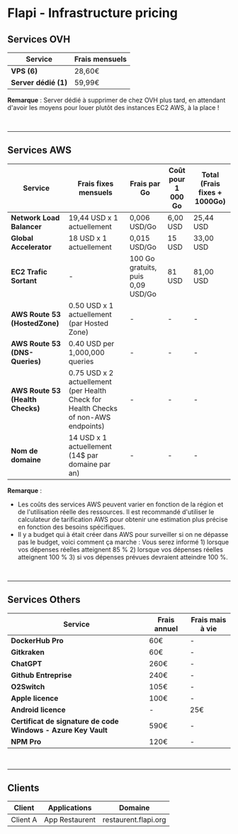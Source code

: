 # Flapi - Infrastructure pricing

## Services OVH

| Service                                   | Frais mensuels |
|-------------------------------------------|----------------|
| **VPS (6)**                               | 28,60€         |
| **Server dédié (1)**                      | 59,99€         |

**Remarque** : Server dédié à supprimer de chez OVH plus tard, en attendant d'avoir les moyens pour louer plutôt des instances EC2 AWS, à la place !

<br />

---

## Services AWS

| Service                         | Frais fixes mensuels | Frais par Go                    | Coût pour 1 000 Go | Total (Frais fixes + 1000Go) |
|---------------------------------|----------------------|---------------------------------|--------------------|------------------------------|
| **Network Load Balancer**       | 19,44 USD x 1 actuellement | 0,006 USD/Go                    | 6,00 USD           | 25,44 USD                    |
| **Global Accelerator**          | 18 USD x 1 actuellement    | 0,015 USD/Go                    | 15 USD             | 33,00 USD                    |
| **EC2 Trafic Sortant**          | -                          | 100 Go gratuits, puis 0,09 USD/Go | 81 USD           | 81,00 USD                    |
| **AWS Route 53 (HostedZone)**   | 0.50 USD x 1 actuellement (par Hosted Zone)       | - | - | - |
| **AWS Route 53 (DNS-Queries)**  | 0.40 USD per 1,000,000 queries       | - | - | - |
| **AWS Route 53 (Health Checks)**| 0.75 USD x 2 actuellement (per Health Check for Health Checks of non-AWS endpoints) | - | - | - |
| **Nom de domaine**              | 14 USD x 1 actuellement (14$ par domaine par an) | - | - | - |

**Remarque** : 
- Les coûts des services AWS peuvent varier en fonction de la région et de l'utilisation réelle des ressources. Il est recommandé d'utiliser le calculateur de tarification AWS pour obtenir une estimation plus précise en fonction des besoins spécifiques.
- Il y a budget qui à était créer dans AWS pour surveiller si on ne dépasse pas le budget, voici comment ça marche : Vous serez informé 1) lorsque vos dépenses réelles atteignent 85 % 2) lorsque vos dépenses réelles atteignent 100 % 3) si vos dépenses prévues devraient atteindre 100 %.

<br />

---

## Services Others

| Service                                  | Frais annuel    | Frais mais à vie |
|------------------------------------------|-----------------|------------------|
| **DockerHub Pro**                        | 60€             | -                |
| **Gitkraken**                            | 60€             | -                |
| **ChatGPT**                              | 260€            | -                |
| **Github Entreprise**                    | 240€            | -                |
| **O2Switch**                             | 105€            | -                |
| **Apple licence**                        | 100€            | -                |
| **Android licence**                      | -               | 25€              |
| **Certificat de signature de code Windows - Azure Key Vault** | 590€   | -                |
| **NPM Pro**                              | 120€            | -                |

<br />

---

## Clients
| Client             | Applications          | Domaine               |
|--------------------|-----------------------|-----------------------|
| Client A	         | App Restaurent	       | restaurent.flapi.org	 |
